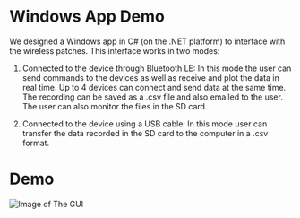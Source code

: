 # Windows App Demo

We designed a Windows app in C# (on the .NET platform) to interface with the wireless patches. This interface works in two modes:

1) Connected to the device through Bluetooth LE: In this mode the user can send commands to the devices as well as receive and plot the data in real time. Up to 4 devices can connect and send data at the same time. The recording can be saved as a .csv file and also emailed to the user. The user can also monitor the files in the SD card.

2) Connected to the device using a USB cable: In this mode user can transfer the data recorded in the SD card to the computer in a .csv format.

# Demo

![Image of The GUI](https://github.com/mohnikbakht/Windows_App_Demo/blob/main/Images/4node_GUI.PNG)
